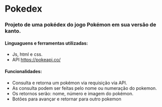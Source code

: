 # Pokedex
### Projeto de uma pokédex do jogo Pokémon em sua versão de kanto.

#### Linguaguens e ferramentas utilizadas:
- Js, html e css.
- API https://pokeapi.co/

#### Funcionalidades:
- Consulta e retorna um pokémon via requisição via API.
- As consulta podem ser feitas pelo nome ou numeração do pokemon.
- Os retornos serão: nome, número e imagem do pokémon.
- Botões para avançar e retornar para outro pokemon
